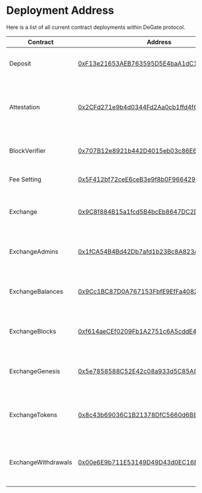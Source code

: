 # Deployment Address

Here is a list of all current contract deployments within DeGate protocol.

<table data-full-width="false"><thead><tr><th width="261.3333333333333">Contract</th><th>Address</th><th>Note</th></tr></thead><tbody><tr><td>Deposit</td><td><a href="https://etherscan.io/address/0xF13e21653AEB763595D5E4baA1dC115689Da49b9">0xF13e21653AEB763595D5E4baA1dC115689Da49b9</a></td><td>Deposit contract, responsible for managing user assets.</td></tr><tr><td>Attestation</td><td><a href="https://etherscan.io/address/0x2CFd271e9b4d0344Fd2Aa0cb1ffd4f6b85c0B215">0x2CFd271e9b4d0344Fd2Aa0cb1ffd4f6b85c0B215</a></td><td>It provides the "submitBlocks" interface for submitting zkBlocks to the Exchange contract.</td></tr><tr><td>BlockVerifier</td><td><a href="https://etherscan.io/address/0x707B12e8921b442D4015eb03c86E66F3b8042Dd2">0x707B12e8921b442D4015eb03c86E66F3b8042Dd2</a></td><td>BlockVerifier is responsible for verifying zk-SNARK proofs.</td></tr><tr><td>Fee Setting</td><td><a href="https://etherscan.io/address/0x5F412bf72ceE6ceB3e9f8b0F966429b59255a9B7">0x5F412bf72ceE6ceB3e9f8b0F966429b59255a9B7</a></td><td>Responsible for setting exchange fee parameters. </td></tr><tr><td>Exchange </td><td><a href="https://etherscan.io/address/0x9C8f884B15a1fcd5B4bcEb8647DC2D15165906c7">0x9C8f884B15a1fcd5B4bcEb8647DC2D15165906c7</a></td><td>Responsible for processing zkBlocks and deposit/withdrawal requests. </td></tr><tr><td>ExchangeAdmins</td><td><a href="https://etherscan.io/address/0x1fCA54B4Bd42Db7afd1b23Bc8A823Afc11701533">0x1fCA54B4Bd42Db7afd1b23Bc8A823Afc11701533</a></td><td>Exchange Admin module, implementation of the owner interface.</td></tr><tr><td>ExchangeBalances</td><td><a href="https://etherscan.io/address/0x9Cc1BC87D0A767153FbfE9EfFa40825345e933B5">0x9Cc1BC87D0A767153FbfE9EfFa40825345e933B5</a></td><td>Exchange Balances module, implementation of the balance merkle proof interface</td></tr><tr><td>ExchangeBlocks</td><td><a href="https://etherscan.io/address/0xf614aeCEf0209Fb1A2751c6A5cddE4BD7853F396">0xf614aeCEf0209Fb1A2751c6A5cddE4BD7853F396</a></td><td>Exchange Block module, implementation of the zkBlock interface .</td></tr><tr><td>ExchangeGenesis</td><td><a href="https://etherscan.io/address/0x5e7858588C52E42c08a933d5C85A8e9c9A040B9e">0x5e7858588C52E42c08a933d5C85A8e9c9A040B9e</a></td><td>Exchange Genesis module, implementation of the Genesis block interface.</td></tr><tr><td>ExchangeTokens</td><td><a href="https://etherscan.io/address/0x8c43b69036C1B21378DfC5660d6B8785B2bfF58A">0x8c43b69036C1B21378DfC5660d6B8785B2bfF58A</a></td><td>Exchange Tokens module, implementation of the tokens registration interface.</td></tr><tr><td>ExchangeWithdrawals</td><td><a href="https://etherscan.io/address/0x00e6E9b711E53149D49D43d0EC16Bf18a1EDC569">0x00e6E9b711E53149D49D43d0EC16Bf18a1EDC569</a></td><td>Exchange Withdrawals module, implementation of the withdraw interface.</td></tr></tbody></table>

